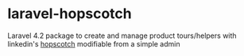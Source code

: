 # laravel-hopscotch
Laravel 4.2 package to create and manage product tours/helpers with linkedin's [hopscotch](https://github.com/linkedin/hopscotch) modifiable from a simple admin
